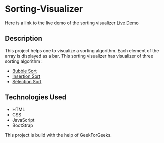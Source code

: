 # Sorting-Visualizer
Here is a link to the live demo of the sorting visualizer
<a href="https://amanraiji1.github.io/Sorting-Visualizer/">Live Demo</a>

## Description
This project helps one to visualize a sorting algorithm. Each element of the array is displayed as a bar.
This sorting visualizer has visualizer of three sorting algorithm : 

<ul>
  <li>
<a href="https://www.geeksforgeeks.org/bubble-sort/">Bubble Sort</a>
  </li>
  <li>
<a href="https://www.geeksforgeeks.org/insertion-sort/">Insertion Sort</a>
  </li>
  <li>
<a href="https://www.geeksforgeeks.org/selection-sort/">Selection Sort</a>
  </li>
  </ul>
  
  ## Technologies Used
  <ul>
  <li>
    HTML
  </li>
  <li>
    CSS
  </li>
  <li>
    JavaScript
  </li>
  <li>
    BootStrap
  </li>
 </ul>
 
 This project is build with the help of GeekForGeeks.
